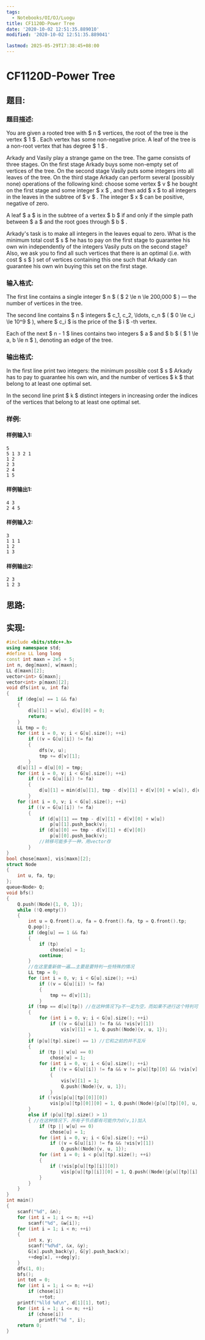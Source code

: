 ```yaml
---
tags: 
  - Notebooks/OI/OJ/Luogu
title: CF1120D-Power Tree
date: '2020-10-02 12:51:35.889010'
modified: '2020-10-02 12:51:35.889041'

lastmod: 2025-05-29T17:38:45+08:00
---
```

# CF1120D-Power Tree
## 题目:
### 题目描述:
You are given a rooted tree with $ n $ vertices, the root of the tree is the vertex $ 1 $ . Each vertex has some non-negative price. A leaf of the tree is a non-root vertex that has degree $ 1 $ .

Arkady and Vasily play a strange game on the tree. The game consists of three stages. On the first stage Arkady buys some non-empty set of vertices of the tree. On the second stage Vasily puts some integers into all leaves of the tree. On the third stage Arkady can perform several (possibly none) operations of the following kind: choose some vertex $ v $ he bought on the first stage and some integer $ x $ , and then add $ x $ to all integers in the leaves in the subtree of $ v $ . The integer $ x $ can be positive, negative of zero.

A leaf $ a $ is in the subtree of a vertex $ b $ if and only if the simple path between $ a $ and the root goes through $ b $ .

Arkady's task is to make all integers in the leaves equal to zero. What is the minimum total cost $ s $ he has to pay on the first stage to guarantee his own win independently of the integers Vasily puts on the second stage? Also, we ask you to find all such vertices that there is an optimal (i.e. with cost $ s $ ) set of vertices containing this one such that Arkady can guarantee his own win buying this set on the first stage.
### 输入格式:
The first line contains a single integer $ n $ ( $ 2 \le n \le 200\,000 $ ) — the number of vertices in the tree.

The second line contains $ n $ integers $ c_1, c_2, \ldots, c_n $ ( $ 0 \le c_i \le 10^9 $ ), where $ c_i $ is the price of the $ i $ -th vertex.

Each of the next $ n - 1 $ lines contains two integers $ a $ and $ b $ ( $ 1 \le a, b \le n $ ), denoting an edge of the tree.
### 输出格式:
In the first line print two integers: the minimum possible cost $ s $ Arkady has to pay to guarantee his own win, and the number of vertices $ k $ that belong to at least one optimal set.

In the second line print $ k $ distinct integers in increasing order the indices of the vertices that belong to at least one optimal set.
### 样例:
#### 样例输入1:
```
5
5 1 3 2 1
1 2
2 3
2 4
1 5

```
#### 样例输出1:
```
4 3
2 4 5 

```
#### 样例输入2:
```
3
1 1 1
1 2
1 3

```
#### 样例输出2:
```
2 3
1 2 3 

```
## 思路:

## 实现:
```cpp
#include <bits/stdc++.h>
using namespace std;
#define LL long long
const int maxn = 2e5 + 5;
int n, deg[maxn], w[maxn];
LL d[maxn][2];
vector<int> G[maxn];
vector<int> p[maxn][2];
void dfs(int u, int fa)
{
    if (deg[u] == 1 && fa)
    {
        d[u][1] = w[u], d[u][0] = 0;
        return;
    }
    LL tmp = 0;
    for (int i = 0, v; i < G[u].size(); ++i)
        if ((v = G[u][i]) != fa)
        {
            dfs(v, u);
            tmp += d[v][1];
        }
    d[u][1] = d[u][0] = tmp;
    for (int i = 0, v; i < G[u].size(); ++i)
        if ((v = G[u][i]) != fa)
        {
            d[u][1] = min(d[u][1], tmp - d[v][1] + d[v][0] + w[u]), d[u][0] = min(d[u][0], tmp - d[v][1] + d[v][0]);
        }
    for (int i = 0, v; i < G[u].size(); ++i)
        if ((v = G[u][i]) != fa)
        {
            if (d[u][1] == tmp - d[v][1] + d[v][0] + w[u])
                p[u][1].push_back(v);
            if (d[u][0] == tmp - d[v][1] + d[v][0])
                p[u][0].push_back(v);
            //转移可能多于一种，用vector存
        }
}
bool chose[maxn], vis[maxn][2];
struct Node
{
    int u, fa, tp;
};
queue<Node> Q;
void bfs()
{
    Q.push((Node){1, 0, 1});
    while (!Q.empty())
    {
        int u = Q.front().u, fa = Q.front().fa, tp = Q.front().tp;
        Q.pop();
        if (deg[u] == 1 && fa)
        {
            if (tp)
                chose[u] = 1;
            continue;
        }
        //在这里重新做一遍……主要是要特判一些特殊的情况
        LL tmp = 0;
        for (int i = 0, v; i < G[u].size(); ++i)
            if ((v = G[u][i]) != fa)
            {
                tmp += d[v][1];
            }
        if (tmp == d[u][tp]) //在这种情况下p不一定为空，而如果不进行这个特判可能会使后面原本可以作为d(v,1)的v被跳过
        {
            for (int i = 0, v; i < G[u].size(); ++i)
                if ((v = G[u][i]) != fa && !vis[v][1])
                    vis[v][1] = 1, Q.push((Node){v, u, 1});
        }
        if (p[u][tp].size() == 1) //它和之前的并不互斥
        {
            if (tp || w[u] == 0)
                chose[u] = 1;
            for (int i = 0, v; i < G[u].size(); ++i)
                if ((v = G[u][i]) != fa && v != p[u][tp][0] && !vis[v][1])
                {
                    vis[v][1] = 1;
                    Q.push((Node){v, u, 1});
                }
            if (!vis[p[u][tp][0]][0])
                vis[p[u][tp][0]][0] = 1, Q.push((Node){p[u][tp][0], u, 0});
        }
        else if (p[u][tp].size() > 1)
        { //在这种情况下，所有子节点都有可能作为d(v,1)加入
            if (tp || w[u] == 0)
                chose[u] = 1;
            for (int i = 0, v; i < G[u].size(); ++i)
                if ((v = G[u][i]) != fa && !vis[v][1])
                    Q.push((Node){v, u, 1});
            for (int i = 0; i < p[u][tp].size(); ++i)
            {
                if (!vis[p[u][tp][i]][0])
                    vis[p[u][tp][i]][0] = 1, Q.push((Node){p[u][tp][i], u, 0});
            }
        }
    }
}
int main()
{
    scanf("%d", &n);
    for (int i = 1; i <= n; ++i)
        scanf("%d", &w[i]);
    for (int i = 1; i < n; ++i)
    {
        int x, y;
        scanf("%d%d", &x, &y);
        G[x].push_back(y), G[y].push_back(x);
        ++deg[x], ++deg[y];
    }
    dfs(1, 0);
    bfs();
    int tot = 0;
    for (int i = 1; i <= n; ++i)
        if (chose[i])
            ++tot;
    printf("%lld %d\n", d[1][1], tot);
    for (int i = 1; i <= n; ++i)
        if (chose[i])
            printf("%d ", i);
    return 0;
}

```

